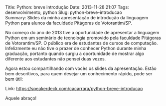 Title: Python: breve introdução
Date: 2013-11-28 21:07
Tags: desenvolvimento, python
Slug: python-breve-introducao  
Summary: Slides da minha apresentação de introdução da linguagem Python para alunos da faculdade Pitágoras de Votorantim/SP.

No começo do ano de 2013 tive a oportunidade de apresentar a linguagem Python em
um seminário de tecnologia promovido pela faculdade Pitágoras de Votorantim/SP.
O público era de estudantes de cursos de computação.  Infelizmente eu não tive o
prazer de conhecer Python durante minha graduação, portanto quando surgiu a
oportunidade de mostrar algo diferente aos estudantes não pensei duas vezes.  

Agora estou compartilhando com vocês os slides da apresentação. Estão bem
descritivos, para quem desejar um conhecimento rápido, pode ser bem útil:

Link: <https://speakerdeck.com/cacarrara/python-breve-introducao>  

Aquele abraço!

